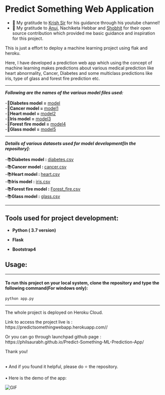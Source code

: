 # Predict Something Web Application

- 👯 My gratitude to [Krish Sir](https://github.com/krishnaik06) for his guidance through his youtube channel!
- 👯 My gratitude to [Anuj](https://github.com/anujvyas?tab=repositories), Nachiketa Hebbar and [Shobhit](https://github.com/shobhitsrivastava-ds) for their open source contribution which provided me basic guidance and inspiration for this project.
<p> This is just a effort to deploy a machine learning project using flak and heroku.</p>
<p>Here, I have developed a prediction web app which using the concept of machine learning makes predictions about various medical prediction like heart abnormality, Cancer, Diabetes and some multiclass predictions like iris, type of glass and forest fire prediction etc.</p>

<hr>

_**Following are the names of the various model files used:**_
<br>
<br>
-📕<b>Diabetes model =</b>  [model](https://github.com/philsaurabh/Predict-Something-ML-Prediction-App/blob/master/model.py) 
<br>
-📕<b>Cancer model = </b>  [model1](https://github.com/philsaurabh/Predict-Something-ML-Prediction-App/blob/master/model1.py)
<br>
-📕<b>Heart model = </b>  [model2](https://github.com/philsaurabh/Predict-Something-ML-Prediction-App/blob/master/model2.py)
<br>
-📕<b>Iris model =</b> [model3](https://github.com/philsaurabh/Predict-Something-ML-Prediction-App/blob/master/model3.py) 
<br>
-📕<b>Forest fire model =</b> [model4](https://github.com/philsaurabh/Predict-Something-ML-Prediction-App/blob/master/model4.py)
<br>
-📕<b>Glass model =</b> [model5](https://github.com/philsaurabh/Predict-Something-ML-Prediction-App/blob/master/model5.py)

<hr>

_**Details of various datasets used for model development[In the repository]:**_
<br>
<br>
-📚<b>Diabetes model :</b>  [diabetes.csv](https://github.com/philsaurabh/Predict-Something-ML-Prediction-App/blob/master/diabetes.csv) 
<br>
-📚<b>Cancer model : </b>  [cancer.csv](https://github.com/philsaurabh/Predict-Something-ML-Prediction-App/blob/master/cancer.csv)
<br>
-📚<b>Heart model : </b>  [heart.csv](https://github.com/philsaurabh/Predict-Something-ML-Prediction-App/blob/master/heart.csv)
<br>
-📚<b>Iris model :</b> [iris.csv](https://github.com/philsaurabh/Predict-Something-ML-Prediction-App/blob/master/iris.csv) 
<br>
-📚<b>Forest fire model :</b> [Forest_fire.csv](https://github.com/philsaurabh/Predict-Something-ML-Prediction-App/blob/master/Forest_fire.csv)
<br>
-📚<b>Glass model :</b> [glass.csv](https://github.com/philsaurabh/Predict-Something-ML-Prediction-App/blob/master/glass.csv)

<hr>

## Tools used for project development: 
<ul>
<li><p><b>Python ( 3.7 version)</b></p></li>
<li><p><b>Flask</b></p></li>
<li><p><b>Bootstrap4</b></p></li>
</ul>

## Usage:
<hr>
 <h4> To run this project on your local system, clone the repository and type the following command(For windows only): </h3>
 
 ```
 python app.py
 ```
  
  <hr>
  
  <p> The whole project is deployed on Heroku Cloud.
  
 <p> Link to access the project live is : https://predictsomethingwebapp.herokuapp.com// </p>
 <p> Or you can go through launchpad github page : https://philsaurabh.github.io/Predict-Something-ML-Prediction-App/</p>
  <p> Thank you!</p><br/>
 •  And if you found it helpful, please do ⭐ the repository.
 
 •  Here is the demo of the app:
  
  ![GIF](https://github.com/philsaurabh/Predict-Something-ML-Prediction-App/blob/master/templates/static/img/demonstration.gif)
  
  
